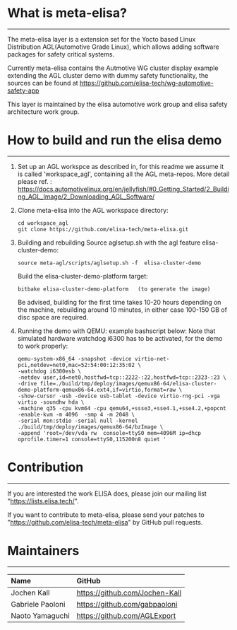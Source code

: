# What is meta-elisa?

------------

The meta-elisa layer is a extension set for the Yocto based Linux Distribution AGL(Automotive Grade Linux), which allows adding software packages for safety critical systems.

Currently meta-elisa contains the Autmotive WG cluster display example extending the AGL cluster demo with dummy safety functionality, the sources can be found at https://github.com/elisa-tech/wg-automotive-safety-app

This layer is maintained by the elisa automotive work group and elisa safety architecture work group.

# How to build and run the elisa demo

------------

1) Set up an AGL workspce as described in, for this readme we assume it is called 'workspace_agl', containing all the AGL meta-repos.
   More detail please ref.  : https://docs.automotivelinux.org/en/jellyfish/#0_Getting_Started/2_Building_AGL_Image/2_Downloading_AGL_Software/


2) Clone meta-elisa into the AGL workspace directory:
   ```
   cd workspace_agl
   git clone https://github.com/elisa-tech/meta-elisa.git
   ```

4) Building and rebuilding
   Source aglsetup.sh with the agl feature elisa-cluster-demo:
   ```
   source meta-agl/scripts/aglsetup.sh -f  elisa-cluster-demo
   ```
   Build the elisa-cluster-demo-platform target:
   ```
   bitbake elisa-cluster-demo-platform   (to generate the image)
   ```
   Be advised, building for the first time takes 10-20 hours depending on the machine, rebuilding around 10 minutes, in either case 100-150 GB of disc space are required.
5) Running the demo with QEMU:
   example bashscript below: Note that simulated hardware watchdog i6300 has to be activated, for the demo to work properly:
   ```
   qemu-system-x86_64 -snapshot -device virtio-net-pci,netdev=net0,mac=52:54:00:12:35:02 \
   -watchdog i6300esb \
   -netdev user,id=net0,hostfwd=tcp::2222-:22,hostfwd=tcp::2323-:23 \
   -drive file=./build/tmp/deploy/images/qemux86-64/elisa-cluster-demo-platform-qemux86-64.ext4,if=virtio,format=raw \
   -show-cursor -usb -device usb-tablet -device virtio-rng-pci -vga virtio -soundhw hda \
   -machine q35 -cpu kvm64 -cpu qemu64,+ssse3,+sse4.1,+sse4.2,+popcnt -enable-kvm -m 4096  -smp 4 -m 2048 \
   -serial mon:stdio -serial null -kernel ./build/tmp/deploy/images/qemux86-64/bzImage \
   -append 'root=/dev/vda rw  console=ttyS0 mem=4096M ip=dhcp oprofile.timer=1 console=ttyS0,115200n8 quiet '
   ```

# Contribution

------------

If you are interested the work ELISA does, please join our mailing list "https://lists.elisa.tech/".

If you want to contribute to meta-elisa, please send your patches to "https://github.com/elisa-tech/meta-elisa" by GitHub pull requests.



# Maintainers

------------

|  Name  |  GitHub  |
| :---- | :---- |
|  Jochen Kall  |  https://github.com/Jochen-Kall  |
|  Gabriele Paoloni |  https://github.com/gabpaoloni  |
|  Naoto Yamaguchi  |  https://github.com/AGLExport  |



